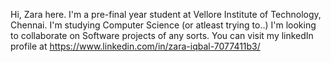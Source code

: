 Hi, Zara here.
I'm a pre-final year student at Vellore Institute of Technology, Chennai.
I'm studying Computer Science (or atleast trying to..)
I'm looking to collaborate on Software projects of any sorts.
You can visit my linkedIn profile at https://www.linkedin.com/in/zara-iqbal-7077411b3/
